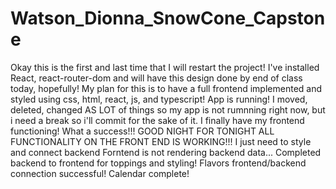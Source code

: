 # Watson_Dionna_SnowCone_Capstone
Okay this is the first and last time that I will restart the project! I've installed React, react-router-dom and will have this design done by end of class today, hopefully!
My plan for this is to have a full frontend implemented and styled using css, html, react, js, and typescript!
App is running!
I moved, deleted, changed AS LOT of things so my app is not rumnning right now, but i need a break so i'll commit for the sake of it.
I finally have my frontend functioning! What a success!!! GOOD NIGHT FOR TONIGHT
ALL FUNCTIONALITY ON THE FRONT END IS WORKING!!! I just need to style and connect backend 
Forntend is not rendering backend data...
Completed backend to frontend for toppings and styling!
Flavors frontend/backend connection successful!
Calendar complete!
